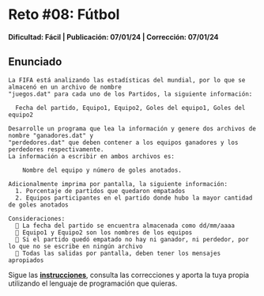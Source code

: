 # Reto #08: Fútbol 
#### Dificultad: Fácil | Publicación: 07/01/24 | Corrección: 07/01/24

## Enunciado

```
La FIFA está analizando las estadísticas del mundial, por lo que se almacenó en un archivo de nombre 
"juegos.dat" para cada uno de los Partidos, la siguiente información:

  Fecha del partido, Equipo1, Equipo2, Goles del equipo1, Goles del equipo2

Desarrolle un programa que lea la información y genere dos archivos de nombre "ganadores.dat" y 
"perdedores.dat" que deben contener a los equipos ganadores y los perdedores respectivamente. 
La información a escribir en ambos archivos es:

    Nombre del equipo y número de goles anotados. 

Adicionalmente imprima por pantalla, la siguiente información:
  1. Porcentaje de partidos que quedaron empatados
  2. Equipos participantes en el partido donde hubo la mayor cantidad de goles anotados

Consideraciones:
   La fecha del partido se encuentra almacenada como dd/mm/aaaa
   Equipo1 y Equipo2 son los nombres de los equipos
   Si el partido quedó empatado no hay ni ganador, ni perdedor, por lo que no se escribe en ningún archivo
   Todas las salidas por pantalla, deben tener los mensajes apropiados
```
Sigue las **[instrucciones](../../README.md)**, consulta las correcciones y aporta la tuya propia utilizando el lenguaje de programación que quieras.
